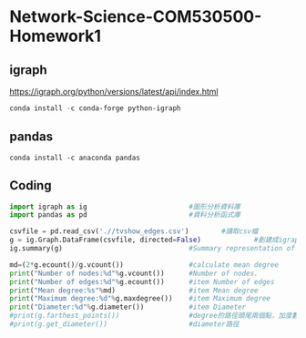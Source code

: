 # Network-Science-COM530500-Homework1
## igraph
https://igraph.org/python/versions/latest/api/index.html
```powershell
conda install -c conda-forge python-igraph
```
## pandas
```
conda install -c anaconda pandas
```
## Coding
```py
import igraph as ig                         #圖形分析資料庫
import pandas as pd                         #資料分析函式庫

csvfile = pd.read_csv('.//tvshow_edges.csv')        #讀取csv檔
g = ig.Graph.DataFrame(csvfile, directed=False)             #創建成igraph，已無向圖方式創建
ig.summary(g)                               #Summary representation of a graph.

md=(2*g.ecount()/g.vcount())                #calculate mean degree
print("Number of nodes:%d"%g.vcount())      #Number of nodes. 
print("Number of edges:%d"%g.ecount())      #item Number of edges
print("Mean degree:%s"%md)	                #item Mean degree
print("Maximum degree:%d"%g.maxdegree())	#item Maximum degree
print("Diameter:%d"%g.diameter())           #item Diameter
#print(g.farthest_points())                 #degree的路徑頭尾兩個點，加度數
#print(g.get_diameter())                    #diameter路徑
```
